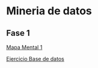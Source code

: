 # Mineria de datos


## Fase 1

[Mapa Mental 1 ](https://github.com/arelitolentino/Mineria-de-datos/blob/main/MapaMental_1_%7B1726724%7D.pdf)

[Ejercicio Base de datos](https://github.com/LeslieSosa/Mineria-de-Datos-003/blob/main/Ej1_BasesDatos_Equipo_2.pdf)
